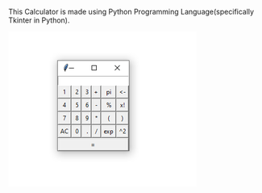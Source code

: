 This Calculator is made using Python Programming Language(specifically Tkinter in Python).



![Result](https://github.com/nootz1999/Learning/blob/main/PythonCalculator/calculator.png)


